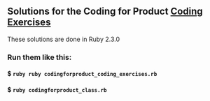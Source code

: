 ## Solutions for the Coding for Product [Coding Exercises](http://codingforproduct.com/coding_exercise.html)
These solutions are done in Ruby 2.3.0

### Run them like this:
#### $ `ruby ruby codingforproduct_coding_exercises.rb`
#### $ `ruby codingforproduct_class.rb`

